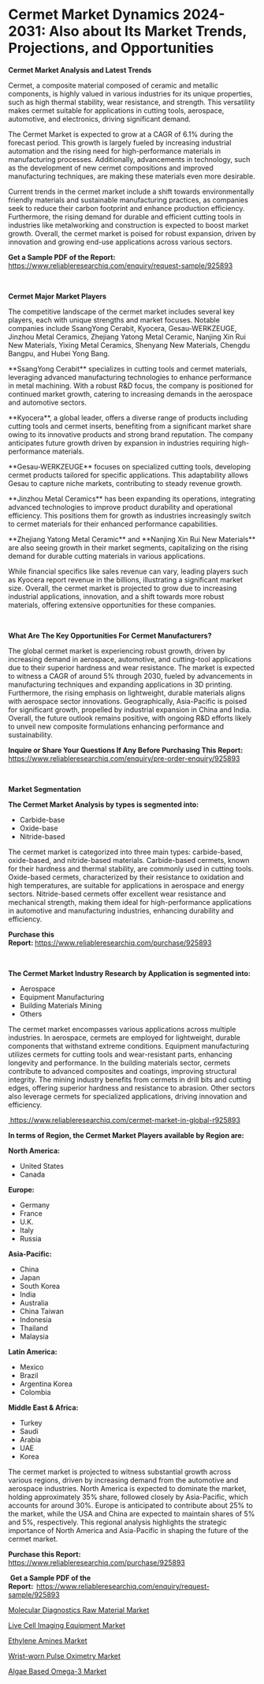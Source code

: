 <p><h1>Cermet Market Dynamics 2024-2031: Also about Its Market Trends, Projections, and Opportunities</h1></p><p><strong>Cermet Market Analysis and Latest Trends</strong></p>
<p><p>Cermet, a composite material composed of ceramic and metallic components, is highly valued in various industries for its unique properties, such as high thermal stability, wear resistance, and strength. This versatility makes cermet suitable for applications in cutting tools, aerospace, automotive, and electronics, driving significant demand.</p><p>The Cermet Market is expected to grow at a CAGR of 6.1% during the forecast period. This growth is largely fueled by increasing industrial automation and the rising need for high-performance materials in manufacturing processes. Additionally, advancements in technology, such as the development of new cermet compositions and improved manufacturing techniques, are making these materials even more desirable.</p><p>Current trends in the cermet market include a shift towards environmentally friendly materials and sustainable manufacturing practices, as companies seek to reduce their carbon footprint and enhance production efficiency. Furthermore, the rising demand for durable and efficient cutting tools in industries like metalworking and construction is expected to boost market growth. Overall, the cermet market is poised for robust expansion, driven by innovation and growing end-use applications across various sectors.</p></p>
<p><strong>Get a Sample PDF of the Report:&nbsp;</strong> <a href="https://www.reliableresearchiq.com/enquiry/request-sample/925893?utm_campaign=1117&utm_medium=2&utm_source=Github&utm_content=ia&utm_term=09112024&utm_id=cermet">https://www.reliableresearchiq.com/enquiry/request-sample/925893</a></p>
<p>&nbsp;</p>
<p><strong>Cermet Major Market Players</strong></p>
<p><p>The competitive landscape of the cermet market includes several key players, each with unique strengths and market focuses. Notable companies include SsangYong Cerabit, Kyocera, Gesau-WERKZEUGE, Jinzhou Metal Ceramics, Zhejiang Yatong Metal Ceramic, Nanjing Xin Rui New Materials, Yixing Metal Ceramics, Shenyang New Materials, Chengdu Bangpu, and Hubei Yong Bang.</p><p>**SsangYong Cerabit** specializes in cutting tools and cermet materials, leveraging advanced manufacturing technologies to enhance performance in metal machining. With a robust R&D focus, the company is positioned for continued market growth, catering to increasing demands in the aerospace and automotive sectors.</p><p>**Kyocera**, a global leader, offers a diverse range of products including cutting tools and cermet inserts, benefiting from a significant market share owing to its innovative products and strong brand reputation. The company anticipates future growth driven by expansion in industries requiring high-performance materials.</p><p>**Gesau-WERKZEUGE** focuses on specialized cutting tools, developing cermet products tailored for specific applications. This adaptability allows Gesau to capture niche markets, contributing to steady revenue growth.</p><p>**Jinzhou Metal Ceramics** has been expanding its operations, integrating advanced technologies to improve product durability and operational efficiency. This positions them for growth as industries increasingly switch to cermet materials for their enhanced performance capabilities.</p><p>**Zhejiang Yatong Metal Ceramic** and **Nanjing Xin Rui New Materials** are also seeing growth in their market segments, capitalizing on the rising demand for durable cutting materials in various applications.</p><p>While financial specifics like sales revenue can vary, leading players such as Kyocera report revenue in the billions, illustrating a significant market size. Overall, the cermet market is projected to grow due to increasing industrial applications, innovation, and a shift towards more robust materials, offering extensive opportunities for these companies.</p></p>
<p>&nbsp;</p>
<p><strong>What Are The Key Opportunities For Cermet Manufacturers?</strong></p>
<p><p>The global cermet market is experiencing robust growth, driven by increasing demand in aerospace, automotive, and cutting-tool applications due to their superior hardness and wear resistance. The market is expected to witness a CAGR of around 5% through 2030, fueled by advancements in manufacturing techniques and expanding applications in 3D printing. Furthermore, the rising emphasis on lightweight, durable materials aligns with aerospace sector innovations. Geographically, Asia-Pacific is poised for significant growth, propelled by industrial expansion in China and India. Overall, the future outlook remains positive, with ongoing R&D efforts likely to unveil new composite formulations enhancing performance and sustainability.</p></p>
<p><strong>Inquire or Share Your Questions If Any Before Purchasing This Report:</strong> <a href="https://www.reliableresearchiq.com/enquiry/pre-order-enquiry/925893?utm_campaign=1117&utm_medium=2&utm_source=Github&utm_content=ia&utm_term=09112024&utm_id=cermet">https://www.reliableresearchiq.com/enquiry/pre-order-enquiry/925893</a></p>
<p>&nbsp;</p>
<p><strong>Market Segmentation</strong></p>
<p><strong>The Cermet Market Analysis by types is segmented into:</strong></p>
<p><ul><li>Carbide-base</li><li>Oxide-base</li><li>Nitride-based</li></ul></p>
<p><p>The cermet market is categorized into three main types: carbide-based, oxide-based, and nitride-based materials. Carbide-based cermets, known for their hardness and thermal stability, are commonly used in cutting tools. Oxide-based cermets, characterized by their resistance to oxidation and high temperatures, are suitable for applications in aerospace and energy sectors. Nitride-based cermets offer excellent wear resistance and mechanical strength, making them ideal for high-performance applications in automotive and manufacturing industries, enhancing durability and efficiency.</p></p>
<p><strong>Purchase this Report:&nbsp;</strong><a href="https://www.reliableresearchiq.com/purchase/925893?utm_campaign=1117&utm_medium=2&utm_source=Github&utm_content=ia&utm_term=09112024&utm_id=cermet">https://www.reliableresearchiq.com/purchase/925893</a></p>
<p>&nbsp;</p>
<p><strong>The Cermet Market Industry Research by Application is segmented into:</strong></p>
<p><ul><li>Aerospace</li><li>Equipment Manufacturing</li><li>Building Materials Mining</li><li>Others</li></ul></p>
<p><p>The cermet market encompasses various applications across multiple industries. In aerospace, cermets are employed for lightweight, durable components that withstand extreme conditions. Equipment manufacturing utilizes cermets for cutting tools and wear-resistant parts, enhancing longevity and performance. In the building materials sector, cermets contribute to advanced composites and coatings, improving structural integrity. The mining industry benefits from cermets in drill bits and cutting edges, offering superior hardness and resistance to abrasion. Other sectors also leverage cermets for specialized applications, driving innovation and efficiency.</p></p>
<p><a href="https://www.reliableresearchiq.com/cermet-market-in-global-r925893?utm_campaign=1117&utm_medium=2&utm_source=Github&utm_content=ia&utm_term=09112024&utm_id=cermet">&nbsp;https://www.reliableresearchiq.com/cermet-market-in-global-r925893</a></p>
<p><strong>In terms of Region, the Cermet Market Players available by Region are:</strong></p>
<p>
    <p> <strong> North America: </strong>
        <ul>
            <li>United States</li>
            <li>Canada</li>
        </ul>
        </p> 
    <p> <strong> Europe: </strong>
        <ul>
            <li>Germany</li>
            <li>France</li>
            <li>U.K.</li>
            <li>Italy</li>
            <li>Russia</li>
        </ul>
        </p> 
    <p> <strong> Asia-Pacific: </strong>
        <ul>
            <li>China</li>
            <li>Japan</li>
            <li>South Korea</li>
            <li>India</li>
            <li>Australia</li>
            <li>China Taiwan</li>
            <li>Indonesia</li>
            <li>Thailand</li>
            <li>Malaysia</li>
        </ul>
        </p> 
    <p> <strong> Latin America: </strong>
        <ul>
            <li>Mexico</li>
            <li>Brazil</li>
            <li>Argentina Korea</li>
            <li>Colombia</li>
        </ul>
        </p> 
    <p> <strong> Middle East & Africa: </strong>
        <ul>
            <li>Turkey</li>
            <li>Saudi</li>
            <li>Arabia</li>
            <li>UAE</li>
            <li>Korea</li>
        </ul>
    </p>
    </p>
<p><p>The cermet market is projected to witness substantial growth across various regions, driven by increasing demand from the automotive and aerospace industries. North America is expected to dominate the market, holding approximately 35% share, followed closely by Asia-Pacific, which accounts for around 30%. Europe is anticipated to contribute about 25% to the market, while the USA and China are expected to maintain shares of 5% and 5%, respectively. This regional analysis highlights the strategic importance of North America and Asia-Pacific in shaping the future of the cermet market.</p></p>
<p><strong>Purchase this Report: </strong><a href="https://www.reliableresearchiq.com/purchase/925893?utm_campaign=1117&utm_medium=2&utm_source=Github&utm_content=ia&utm_term=09112024&utm_id=cermet">https://www.reliableresearchiq.com/purchase/925893</a></p>
<p>&nbsp;<strong>Get a Sample PDF of the Report:&nbsp;&nbsp;</strong><a href="https://www.reliableresearchiq.com/enquiry/request-sample/925893?utm_campaign=1117&utm_medium=2&utm_source=Github&utm_content=ia&utm_term=09112024&utm_id=cermet">https://www.reliableresearchiq.com/enquiry/request-sample/925893</a></p>
<p><strong></strong></p>
<p><p><a href="https://www.linkedin.com/pulse/booming-molecular-diagnostics-raw-material-market-sector-3cikc?utm_campaign=1117&utm_medium=2&utm_source=Github&utm_content=ia&utm_term=09112024&utm_id=cermet">Molecular Diagnostics Raw Material Market</a></p><p><a href="https://issuu.com/reportprime-2/docs/live-cell-imaging-equipment-market-_21ac58733cda9f?utm_campaign=1117&utm_medium=2&utm_source=Github&utm_content=ia&utm_term=09112024&utm_id=cermet">Live Cell Imaging Equipment Market</a></p><p><a href="https://github.com/siennagx1ahafter/Market-Research-Report-List-1/blob/main/ethylene-amines-market.md?utm_campaign=1117&utm_medium=2&utm_source=Github&utm_content=ia&utm_term=09112024&utm_id=cermet">Ethylene Amines Market</a></p><p><a href="https://issuu.com/reportprime-2/docs/wrist-worn-pulse-oximetry-market-si_0cdea533dcadec?utm_campaign=1117&utm_medium=2&utm_source=Github&utm_content=ia&utm_term=09112024&utm_id=cermet">Wrist-worn Pulse Oximetry Market</a></p><p><a href="https://www.linkedin.com/pulse/algae-based-omega-3-market-revolution-2024-2031-trends-shaping-uw9kc?utm_campaign=1117&utm_medium=2&utm_source=Github&utm_content=ia&utm_term=09112024&utm_id=cermet">Algae Based Omega-3 Market</a></p></p>